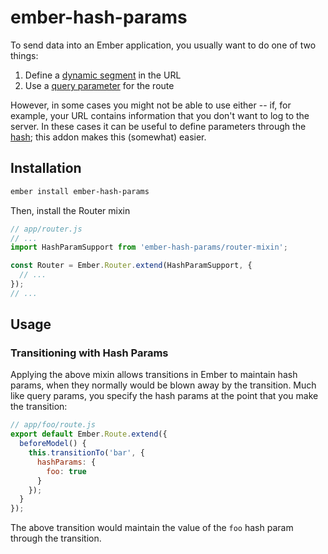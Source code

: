 # ember-hash-params

To send data into an Ember application, you usually want to do one of two things:

1. Define a [dynamic segment][dynamic-segment] in the URL
2. Use a [query parameter][query-param] for the route

However, in some cases you might not be able to use either -- if, for example, your URL contains information that you don't want to log to the server. In these cases it can be useful to define parameters through the [hash][hash]; this addon makes this (somewhat) easier.

## Installation

```bash
ember install ember-hash-params
```

Then, install the Router mixin

```javascript
// app/router.js
// ...
import HashParamSupport from 'ember-hash-params/router-mixin';

const Router = Ember.Router.extend(HashParamSupport, {
  // ...
});
// ...
```

## Usage

### Transitioning with Hash Params

Applying the above mixin allows transitions in Ember to maintain hash params, when they normally would be blown away by the transition. Much like query params, you specify the hash params at the point that you make the transition:

```javascript
// app/foo/route.js
export default Ember.Route.extend({
  beforeModel() {
    this.transitionTo('bar', {
      hashParams: {
        foo: true
      }
    });
  }
});
```

The above transition would maintain the value of the `foo` hash param through the transition.

[dynamic-segment]: https://guides.emberjs.com/v2.14.0/routing/specifying-a-routes-model/#toc_dynamic-models
[query-param]: https://guides.emberjs.com/v2.14.0/routing/query-params/
[hash]: https://www.w3schools.com/jsref/prop_loc_hash.asp
